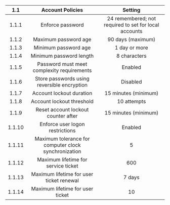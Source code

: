 1.1|Account Policies|Setting
:-----:|:-----:|:-----:
1.1.1 |Enforce password |24 remembered; not required to set for local accounts
1.1.2 |Maximum password age |90 days (maximum)
1.1.3 |Minimum password age |1 day or more
1.1.4 |Minimum password length |8 characters
1.1.5 |Password must meet complexity requirements |Enabled
1.1.6 |Store passwords using reversible encryption |Disabled
1.1.7 |Account lockout duration |15 minutes (minimum)
1.1.8 |Account lockout threshold |10 attempts
1.1.9 | Reset account lockout counter after |15 minutes (minimum)
1.1.10 |Enforce user logon restrictions |Enabled
1.1.11 |Maximum tolerance for computer clock synchronization |5
1.1.12 |Maximum lifetime for service ticket |600
1.1.13 |Maximum lifetime for user ticket renewal |7 days
1.1.14 |Maximum lifetime for user ticket |10
